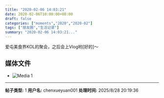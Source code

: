 ```yaml
---
title: "2020-02-06 14:03:21"
date: 2020-02-06T10:00:00+08:00
draft: false
categories: ["moments","2020","2020-02"]
tags: ["朋友圈","生活记录"]
summary: "2020-02-06 14:03:21..."
---
```


爱屯美食界KOL的聚会，之后会上Vlog哟[好的]～

## 媒体文件

- ![Media 1](/Moments/photos/2020-02-06/202002061403210.jpg)

---

**帖子类型:** 1
**用户名:** chenxueyuan001
**处理时间:** 2025/8/28 20:19:36